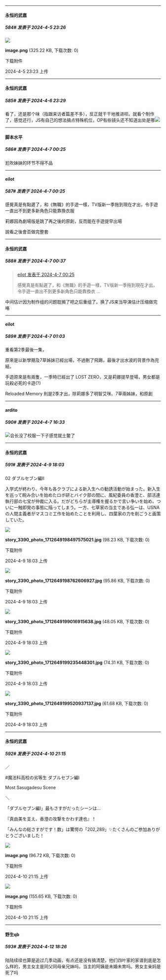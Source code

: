 ﻿
*****

####  永恒的武嘉  
##### 584#       发表于 2024-4-5 23:26

<img src="https://img.saraba1st.com/forum/202404/05/232357lfpjlywthz2pzlic.png" referrerpolicy="no-referrer">

<strong>image.png</strong> (325.22 KB, 下载次数: 0)

下载附件

2024-4-5 23:23 上传


*****

####  永恒的武嘉  
##### 585#       发表于 2024-4-6 23:29

看了，还是那个味（指跟来访者篇差不多），反正就干干地推进呗。就看个制作了，感觉还行，JS有自己的想法搞点特殊机位，OP有些镜头还不知道出处是哪<img src="https://static.saraba1st.com/image/smiley/face2017/037.png" referrerpolicy="no-referrer">


*****

####  脚本水平  
##### 586#       发表于 2024-4-7 00:25

尬吹妹妹的环节不得不品

*****

####  eilot  
##### 587#       发表于 2024-4-7 00:25

感覺真是有點遲了，和《無職》的手遊一樣，TV版新一季拖到現在才出，令手遊一直出不到更多新角色只能靠換衣服

莉娜因為劇場版是跳了再之後的原創，反而能在手遊提早出場

說看之後會否做完整套


*****

####  永恒的武嘉  
##### 588#       发表于 2024-4-7 00:37

<blockquote><a href="httphttps://bbs.saraba1st.com/2b/forum.php?mod=redirect&amp;goto=findpost&amp;pid=64506416&amp;ptid=1858148" target="_blank">eilot 发表于 2024-4-7 00:25</a>

感覺真是有點遲了，和《無職》的手遊一樣，TV版新一季拖到現在才出，令手遊一直出不到更多新角色只能靠換衣 ...</blockquote>
中间估计因为制作组的问题耽搁了吧之后重组了。换了JS来当导演估计压缩做完咯


*****

####  eilot  
##### 589#       发表于 2024-4-7 01:03

重看第2季最後一集，

原來是以新學期及7草姊妹已經出場，不過刪了飛踢，最後才出水波的背景作為完結，

手遊原來是有兩隻，一季時已經出了 LOST ZERO，又是莉娜提早登場，男女都是玩殺必死的卡遊(?)

Reloaded Memory 則是2季才出，除莉娜多了明智艾咪、7草兩姊妹，和原創


*****

####  ardito  
##### 590#       发表于 2024-4-7 16:33

<img src="https://static.saraba1st.com/image/smiley/face2017/037.png" referrerpolicy="no-referrer">会长没了校服一下子感觉就土鳖了


*****

####  永恒的武嘉  
##### 591#       发表于 2024-4-9 18:03

02 ダブルセブン編Ⅱ

入学式が終わり、今年も各クラブによる新入生への勧誘活動が始まった。新入生を巡って睨み合いを始めたロボ研とバイク部の間に、風紀委員の香澄と、部活連執行部の七宝が仲裁に入る。だがどちらが主導権を握るかで言い争いを始め、ついに一触即発の事態に陥ってしまう。一方、七草家の当主である弘一は、USNAの人間主義者がマスコミ工作を始めたことを利用し、四葉家の力を削ごうと画策していた。

<img src="https://img.saraba1st.com/forum/202404/09/180342fhwlhj8iwtwsckay.jpg" referrerpolicy="no-referrer">

<strong>story_3390_photo_1712649198497575021.jpg</strong> (98.23 KB, 下载次数: 0)

下载附件

2024-4-9 18:03 上传

<img src="https://img.saraba1st.com/forum/202404/09/180344z1m4liibiibeu14b.jpg" referrerpolicy="no-referrer">

<strong>story_3390_photo_1712649198762606927.jpg</strong> (95.86 KB, 下载次数: 0)

下载附件

2024-4-9 18:03 上传

<img src="https://img.saraba1st.com/forum/202404/09/180345w3a362wnkzggaapn.jpg" referrerpolicy="no-referrer">

<strong>story_3390_photo_1712649199016915638.jpg</strong> (48.05 KB, 下载次数: 0)

下载附件

2024-4-9 18:03 上传

<img src="https://img.saraba1st.com/forum/202404/09/180346ptl444ttnttlx4sw.jpg" referrerpolicy="no-referrer">

<strong>story_3390_photo_1712649199235448301.jpg</strong> (74.31 KB, 下载次数: 0)

下载附件

2024-4-9 18:03 上传

<img src="https://img.saraba1st.com/forum/202404/09/180347oy9h8s7w0m7pz77i.jpg" referrerpolicy="no-referrer">

<strong>story_3390_photo_1712649199520937137.jpg</strong> (61.68 KB, 下载次数: 0)

下载附件

2024-4-9 18:03 上传


*****

####  永恒的武嘉  
##### 592#       发表于 2024-4-10 21:15

／

#魔法科高校の劣等生 ダブルセブン編Ⅰ

Most Sasugadesu Scene

＼

「ダブルセブン編Ⅰ」最もさすがだったシーンは…

『真由美を支え、香澄の攻撃をかわす達也』！

「みんなの総さすがです！数」は驚愕の「202,289」✨たくさんのご参加ありがとうございました！

<img src="https://img.saraba1st.com/forum/202404/10/211514ppe8v934vio4vp2e.png" referrerpolicy="no-referrer">

<strong>image.png</strong> (96.72 KB, 下载次数: 0)

下载附件

2024-4-10 21:15 上传

<img src="https://img.saraba1st.com/forum/202404/10/211531v3i69crayct31eu8.png" referrerpolicy="no-referrer">

<strong>image.png</strong> (155.65 KB, 下载次数: 0)

下载附件

2024-4-10 21:15 上传


*****

####  野生qb  
##### 593#       发表于 2024-4-12 18:26

陆陆续续也算是追过几季动画，有点还是没有搞清楚，他们四叶家的家谱到底是怎么样的，男主女主是同父同母亲兄妹吗，当主的阿姨是未婚未育吗。男女主亲妈是死了吗

